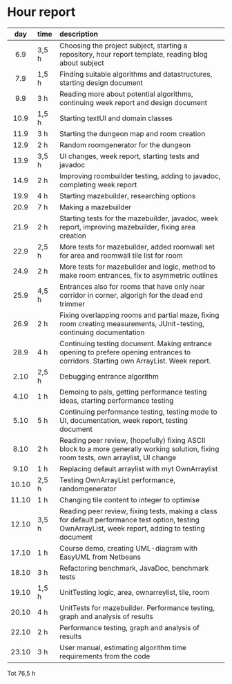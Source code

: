 # Hour report

| day | time | description |
| :----:|:-----| :-----|
| 6.9 |3,5 h   | Choosing the project subject, starting a repository, hour report template, reading blog about subject|
| 7.9 |1,5 h   | Finding suitable algorithms and datastructures, starting design document |
| 9.9 |3 h   | Reading more about potential algorithms, continuing week report and design document |
| 10.9 |1,5 h  | Starting textUI and domain classes |
| 11.9 |3 h | Starting the dungeon map and room creation |
| 12.9 |2 h | Random roomgenerator for the dungeon |
| 13.9 |3,5 h | UI changes, week report, starting tests and javadoc | 
| 14.9 |2 h | Improving roombuilder testing, adding to javadoc, completing week report | 
| 19.9 |4 h | Starting mazebuilder, researching options| 
| 20.9 |7 h | Making a mazebuilder | 
| 21.9 |2 h | Starting tests for the mazebuilder, javadoc, week report, improving mazebuilder, fixing area creation | 
| 22.9 |2,5 h | More tests for mazebuilder, added roomwall set for area and roomwall tile list for room | 
| 24.9 |2 h | More tests for mazebuilder and logic, method to make room entrances, fix to asymmetric outlines | 
| 25.9 |4,5 h | Entrances also for rooms that have only near corridor in corner, algorigh for the dead end trimmer | 
| 26.9 |2 h | Fixing overlapping rooms and partial maze, fixing room creating measurements, JUnit-testing, continuing documentation | 
| 28.9 |4 h | Continuing testing document. Making entrance opening to prefere opening entrances to corridors. Starting own ArrayList. Week report.| 
| 2.10 |2,5 h | Debugging entrance algorithm | 
| 4.10 |1 h | Demoing to pals, getting performance testing ideas, starting performance testing | 
| 5.10 |5 h | Continuing performance testing, testing mode to UI, documentation, week report, testing document| 
| 8.10 |2 h | Reading peer review, (hopefully) fixing ASCII block to a more generally working solution, fixing room tests, own arraylist, UI change | 
| 9.10 |1 h | Replacing default arraylist with myt OwnArraylist  |
| 10.10 | 2,5 h| Testing OwnArrayList performance, randomgenerator |
| 11.10 | 1 h| Changing tile content to integer to optimise |
| 12.10 | 3,5 h| Reading peer review, fixing tests, making a class for default performance test option, testing OwnArrayList, week report, adding to testing document|
| 17.10 | 1 h| Course demo, creating UML-diagram with EasyUML from Netbeans |
| 18.10 | 3 h| Refactoring benchmark, JavaDoc, benchmark tests |
| 19.10 | 1,5 h| UnitTesting logic, area, ownarreylist, tile, room |
| 20.10 | 4 h| UnitTests for mazebuilder. Performance testing, graph and analysis of results |
| 22.10 | 2 h| Performance testing, graph and analysis of results |
| 23.10 | 3 h| User manual, estimating algorithm time requirements from the code |

Tot 76,5 h



